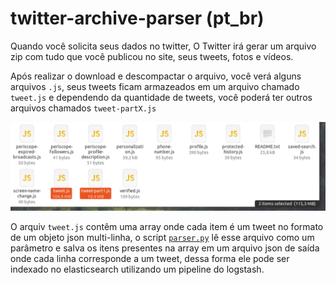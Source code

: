 # twitter-archive-parser (pt_br)

Quando você solicita seus dados no twitter, O Twitter irá gerar um arquivo zip com tudo que você publicou no site, seus tweets, fotos e vídeos.

Após realizar o download e descompactar o arquivo, você verá alguns arquivos `.js`, seus tweets ficam armazeados em um arquivo chamado `tweet.js` e dependendo da quantidade de tweets, você poderá ter outros arquivos chamados `tweet-partX.js`


![tweets file](images/twitter-files.png)

O arquiv `tweet.js` contêm uma array onde cada item é um tweet no formato de um objeto json multi-linha, o script [`parser.py`](parser.py) lê esse arquivo como um parâmetro e salva os itens presentes na array em um arquivo json de saída onde cada linha corresponde a um tweet, dessa forma ele pode ser indexado no elasticsearch utilizando um pipeline do logstash.